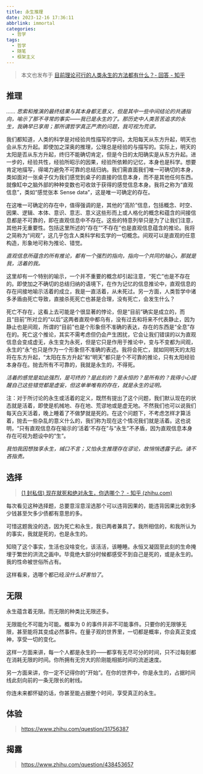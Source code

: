 ```yaml
---
title: 永生推理
date: 2023-12-16 17:36:11
abbrlink: immortal
categories:
  - 哲学
tags:
  - 哲学
  - 随笔
  - 框架主义
---
```


> 本文也发布于 [目前理论可行的人类永生的方法都有什么？- 回答 - 知乎](https://www.zhihu.com/question/623548150/answer/3327900134)

<!-- more -->

## 推理

*…… 思索和推演的最终结果与其本身都无意义，但是其中一些中间结论的共通指向，喻示了那不寻常的事实——我已是永生的了。那历史中人类苦苦追求的永生，我确早已享用；那所谓哲学真正严肃的问题，我可视为荒谬。*

我们都知道，人类的科学是对经验共性描写的学问，太阳每天从东方升起，明天也会从东方升起。即使加之深奥的推理，公理总是经验的与描写的。实际上，明天的太阳是否从东方升起，终归不能确切肯定，但是今日的太阳确实是从东方升起。进一步的，经验共性，经验所昭示的因果，经验所依赖的记忆，本身也是科学。想要肯定地描写，得竭力避免不可靠的总结归纳。我们需直面我们唯一可确切的本身，类如面对一张桌子仅为我们感觉到桌子的直接的信息本身，而不是其他任何东西。就像缸中之脑外部的种种变数也可收敛于获得的感觉信息本身。我将之称为“直观信息”，类如“感觉张本 Sense data”，这是唯一可确定的存在。

<!-- *我就如那缸中之脑，种种显现的幻象，种种可能的现实。只有我的直观感受，是我感到的唯一真实。* -->

在这唯一可确定的存在中，值得强调的是，其他的“高阶”信息，包括概念、时空、因果、逻辑、本体、意识、意志、意义这些形而上或人格化的概念和蕴含的间接信息都是不可靠的，即在直观信息中不存在。这些的特意列举只是为了让我们注意，其他并无重要性。包括这里所述的“存在”“不存在”也是直观信息蕴含的推论。我将之简称为“间观”，这几乎包含人类科学和玄学的一切概念。间观可以是直观的任意构造，形象地可称为推论、错觉。

*直观信息所蕴含的所有推论，都有一个强烈的指向，指向一个共同的轴心，那就是我，活着的我。*

这里却有一个特别的喻示，一个并不重要的概念却引起注意，“死亡”也是不存在的。即使加之不确切的总结归纳的语境下，在作为记忆的信息推论中，直观信息的存在间接地喻示活着的成立，我是一直活着，从未死过。另一方面，人类哲学中诸多矛盾由死亡导致，直接杀死死亡也甚是合理，没有死亡，会发生什么？

死亡不存在，这看上去可能是个很显著的悖论，但是“目前”确实是成立的，而且“目前”所对立的“以后”这两者直观中都乌有，没有过去和将来不代表静止，因为静止也是间观，所谓的“目前”也是个形象但不准确的表达，存在的东西是“全息”存在的。死亡这个推论，其实不需考虑但仍会产生困扰，它会让我们错误的以为直观信息会变成虚无，永生变为永死，但是它只是作用于推论中，变与不变都为间观，永生的“永”也只是作为一个形象但不准确的表述。我将会死亡，就如同明天的太阳将在东方升起，“太阳在东方升起”和“明天”都只是个不可靠的推论，只有太阳经验本身存在。抛去所有不可靠的，我就是永生的，不得死。

*活着的感觉是如此强烈，是可终的？是此刻的？是永恒的？是所有的？我得小心提醒自己这些错觉都是虚妄，但这单单唯有的存在，就是永生的证明。*

注：对于所讨论的永生或活着的定义，既然有提出了这个问题，我们默认现在的状态就是活着，即使是机械地、存在地、荒谬地或是虚无地。不然我们也可以说我们每天白天活着，晚上睡着了不做梦就是死的。在这个问题下，不考虑怎样才算活着，抛去一些杂乱的意义什么的，我们称为现在这个情况我们就是活着。这也说明，“只有直观信息存在喻示的‘活着’不存在”与“永生”不矛盾，因为直观信息本身存在可视为题设中的“生”。

*我怕我因想独享永生，缄口不言；又怕永生推理存在谬论，故悄悄透露于此。请不吝指责。*

## 选择

> [(1 封私信) 现在就死和绝对永生，你选哪个？ - 知乎 (zhihu.com)](https://www.zhihu.com/question/436232952)

每次看见这种选择题，总要意淫意淫选那个可以违背因果的，能违背因果比收到多少钱甚至欠多少债都有意思的多。

可惜这题我没的选，因为死亡和永生，我已两者兼具了。我所相信的，和我所认为的事实，我就是死的，也是永生的。

知晓了这个事实，生活也没啥变化，该活活，该睡睡。永恒又凝固至此刻的生命掩埋于繁世的洪流之画中。毕竟绝大部分时候都感受不到自己是死的，或是永生的。我的性命被世俗所占有。

这样看来，选哪个都已经*没什么好害怕了*。

## 无限

永生蕴含着无限。而无限的种类比无限还多。

无限能化不可能为可能。概率为 0 的事件并非不可能事件。只要你的无限够无限，甚至能将其变成必然事件。在量子观的世界里，一切都是概率，你会真正变成神，享受一切的变化。

这样一方面来讲，每一个人都是永生的——都享有无尽可分的时间，只不过每刻都在消耗无限的时间。你所拥有无穷大的阶刚能相抵时间的流逝速度。

另一方面来讲，你一定不记得你的“开始”。在你的世界中，你是永生的，占据时间线此刻向前的一条无限长的射线。

你连未来都怀疑的话，你甚至能占据整个时间，享受真正的永生。

## 体验

> <https://www.zhihu.com/question/31756387>

## 揭露

> <https://www.zhihu.com/question/438453657>
